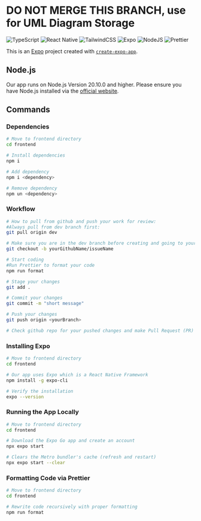 # DO NOT MERGE THIS BRANCH, use for UML Diagram Storage

![TypeScript](https://img.shields.io/badge/typescript-%23407ACC.svg?style=for-the-badge&logo=typescript&logoColor=white)
![React Native](https://img.shields.io/badge/react_native-%2320232a.svg?style=for-the-badge&logo=react&logoColor=%2361DAFB)
![TailwindCSS](https://img.shields.io/badge/tailwindcss-%2338B2AC.svg?style=for-the-badge&logo=tailwind-css&logoColor=white)
![Expo](https://img.shields.io/badge/expo-1C1E24?style=for-the-badge&logo=expo&logoColor=#D04A37)
![NodeJS](https://img.shields.io/badge/node.js-6DA55F?style=for-the-badge&logo=node.js&logoColor=white)
![Prettier](https://img.shields.io/badge/prettier-1A2C34?style=for-the-badge&logo=prettier&logoColor=F7BA3E)

This is an [Expo](https://expo.dev) project created with [`create-expo-app`](https://www.npmjs.com/package/create-expo-app).

## Node.js

Our app runs on Node.js Version 20.10.0 and higher. Please ensure you have Node.js installed via the [official website](https://nodejs.org/en).

## Commands

### Dependencies

```bash
# Move to frontend directory
cd frontend

# Install dependencies
npm i

# Add dependency
npm i <dependency>

# Remove dependency
npm un <dependency>
```

### Workflow

```bash
# How to pull from github and push your work for review: 
#Always pull from dev branch first: 
git pull origin dev

# Make sure you are in the dev branch before creating and going to your own branch: 
git checkout -b yourGithubName/issueName

# Start coding
#Run Prettier to format your code 
npm run format

# Stage your changes 
git add . 

# Commit your changes 
git commit -m "short message"

# Push your changes 
git push origin <yourBranch>

# Check github repo for your pushed changes and make Pull Request (PR)
```

### Installing Expo

```bash
# Move to frontend directory
cd frontend

# Our app uses Expo which is a React Native Framework
npm install -g expo-cli

# Verify the installation
expo --version
```

### Running the App Locally

```bash
# Move to frontend directory
cd frontend

# Download the Expo Go app and create an account
npx expo start

# Clears the Metro bundler's cache (refresh and restart)
npx expo start --clear
```

### Formatting Code via Prettier

```bash
# Move to frontend directory
cd frontend

# Rewrite code recursively with proper formatting
npm run format
```

